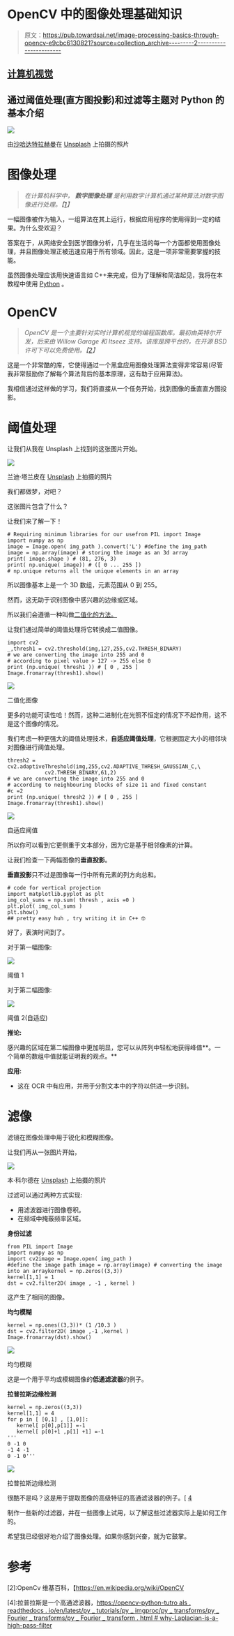 # OpenCV 中的图像处理基础知识

> 原文：<https://pub.towardsai.net/image-processing-basics-through-opencv-e9cbc6130821?source=collection_archive---------2----------------------->

## [计算机视觉](https://towardsai.net/p/category/computer-vision)

## 通过阈值处理(直方图投影)和过滤等主题对 Python 的基本介绍

![](img/21c9a955ff1f42a16b6d268af7dc87f7.png)

由[沙哈达特拉赫曼](https://unsplash.com/@hishahadat?utm_source=medium&utm_medium=referral)在 [Unsplash](https://unsplash.com/?utm_source=medium&utm_medium=referral) 上拍摄的照片

# **图像处理**

> *在计算机科学中，* ***数字图像处理*** *是利用数字计算机通过某种算法对数字图像进行处理。【*[*1*](https://en.wikipedia.org/wiki/Digital_image_processing)*】*

一幅图像被作为输入，一组算法在其上运行，根据应用程序的使用得到一定的结果。为什么受欢迎？

答案在于，从网络安全到医学图像分析，几乎在生活的每一个方面都使用图像处理，并且图像处理正被迅速应用于所有领域。因此，这是一项非常需要掌握的技能。

虽然图像处理应该用快速语言如 C++来完成，但为了理解和简洁起见，我将在本教程中使用 [Python](https://www.python.org/) 。

# OpenCV

> *OpenCV 是一个主要针对实时计算机视觉的编程函数库。最初由英特尔开发，后来由 Willow Garage 和 Itseez 支持。该库是跨平台的，在开源 BSD 许可下可以免费使用。【*[*2*](https://en.wikipedia.org/wiki/OpenCV)*】*

这是一个非常酷的库，它使得通过一个黑盒应用图像处理算法变得非常容易(尽管我非常鼓励你了解每个算法背后的基本原理，这有助于应用算法)。

我相信通过这样做的学习，我们将直接从一个任务开始，找到图像的垂直直方图投影。

# 阈值处理

让我们从我在 Unsplash 上找到的这张图片开始。

![](img/962bc4062889f8d9f333b332c7292e7e.png)

兰迪·塔兰皮在 [Unsplash](https://unsplash.com/photos/U2eUlPEKIgU) 上拍摄的照片

我们都做梦，对吧？

这张图片包含了什么？

让我们来了解一下！

```
# Requiring minimum libraries for our usefrom PIL import Image
import numpy as np
image = Image.open( img_path ).convert('L') #define the img_path
image = np.array(image) # storing the image as an 3d array
print( image.shape ) # (81, 276, 3)
print( np.unique( image)) # ([ 0 ... 255 ])
# np.unique returns all the unique elements in an array
```

所以图像基本上是一个 3D 数组，元素范围从 0 到 255。

然而，这无助于识别图像中感兴趣的边缘或区域。

所以我们会遵循一种叫做[二值化的方法。](https://en.wikipedia.org/wiki/Binary_image)

让我们通过简单的阈值处理将它转换成二值图像。

```
import cv2
_,thresh1 = cv2.threshold(img,127,255,cv2.THRESH_BINARY)
# we are converting the image into 255 and 0  
# according to pixel value > 127 -> 255 else 0
print (np.unique( thresh1 )) # [ 0 , 255 ]
Image.fromarray(thresh1).show()
```

![](img/40ccb0c04a9cb1cf166ace6b554ca638.png)

二值化图像

更多的功能可读性哈！然而，这种二进制化在光照不恒定的情况下不起作用，这不是这个图像的情况。

我们考虑一种更强大的阈值处理技术，**自适应阈值处理**，它根据固定大小的相邻块对图像进行阈值处理。

```
thresh2 = cv2.adaptiveThreshold(img,255,cv2.ADAPTIVE_THRESH_GAUSSIAN_C,\
            cv2.THRESH_BINARY,61,2)
# we are converting the image into 255 and 0  
# according to neighbouring blocks of size 11 and fixed constant 
#c =2
print (np.unique( thresh2 )) # [ 0 , 255 ]
Image.fromarray(thresh1).show()
```

![](img/b51a71e2085d2ec14691c7fb48306fb9.png)

自适应阈值

所以你可以看到它更侧重于文本部分，因为它是基于相邻像素的计算。

让我们检查一下两幅图像的**垂直投影**。

**垂直投影**只不过是图像每一行中所有元素的列方向总和。

```
# code for vertical projection
import matplotlib.pyplot as plt 
img_col_sums = np.sum( thresh , axis =0 ) 
plt.plot( img_col_sums )
plt.show()
## pretty easy huh , try writing it in C++ 🤓
```

好了，表演时间到了。

对于第一幅图像:

![](img/37e7bbbe0223d546eedea696b14b6db0.png)

阈值 1

对于第二幅图像:

![](img/5aa408d50c56c65c285b36105c98873d.png)

阈值 2(自适应)

**推论:**

感兴趣的区域在第二幅图像中更加明显，您可以从阵列中轻松地获得峰值**。一个简单的数组中值就能证明我的观点。**

**应用:**

*   这在 OCR 中有应用，并用于分割文本中的字符以供进一步识别。

# 滤像

滤镜在图像处理中用于锐化和模糊图像。

让我们再从一张图片开始，

![](img/aef3cc956d1a0330c1443624aec46f24.png)

本·科尔德在 [Unsplash](https://unsplash.com/?utm_source=medium&utm_medium=referral) 上拍摄的照片

过滤可以通过两种方式实现:

*   用滤波器进行图像卷积。
*   在频域中掩蔽频率区域。

**身份过滤**

```
from PIL import Image
import numpy as np
import cv2image = Image.open( img_path )
#define the image path image = np.array(image) # converting the image into an arraykernel = np.zeros((3,3))
kernel[1,1] = 1
dst = cv2.filter2D( image , -1 , kernel )
```

这产生了相同的图像。

**均匀模糊**

```
kernel = np.ones((3,3))* (1 /10.3 ) 
dst = cv2.filter2D( image ,-1 ,kernel ) 
Image.fromarray(dst).show()
```

![](img/3918a052c2cba3af8b4e28996c040baa.png)

均匀模糊

这是一个用于平均或模糊图像的**低通滤波器**的例子。

**拉普拉斯边缘检测**

```
kernel = np.zeros((3,3))
kernel[1,1] = 4
for p in [ [0,1] , [1,0]]:
   kernel[ p[0],p[1]] =-1
   kernel[ p[0]+1 ,p[1] +1] =-1
'''
0 -1 0
-1 4 -1
0 -1 0'''
```

![](img/8863b807bb6ff06b36f9fd57d6af0600.png)

拉普拉斯边缘检测

很酷不是吗？这是用于提取图像的高级特征的高通滤波器的例子。[ [4](https://opencv-python-tutroals.readthedocs.io/en/latest/py_tutorials/py_imgproc/py_transforms/py_fourier_transform/py_fourier_transform.html#why-laplacian-is-a-high-pass-filter)

制作一些新的过滤器，并在一些图像上试用，以了解这些过滤器实际上是如何工作的。

希望我已经很好地介绍了图像处理。如果你感到兴奋，就为它鼓掌。

# 参考

[1]:数字图像处理百科，[https://en.wikipedia.org/wiki/Digital_image_processing](https://en.wikipedia.org/wiki/Digital_image_processing)

[2]:OpenCv 维基百科，【https://en.wikipedia.org/wiki/OpenCV 

[3]:默罕默德·贾韦德，*直接从游程长度压缩的文本文档中提取投影轮廓、游程直方图和熵特征，*[https://arxiv.org/pdf/1404.0627.pdf](https://arxiv.org/pdf/1404.0627.pdf)

[4]:拉普拉斯是一个高通滤波器，[https://opencv-python-tutro als . readthedocs . io/en/latest/py _ tutorials/py _ imgproc/py _ transforms/py _ Fourier _ transforms/py _ Fourier _ transform . html # why-Laplacian-is-a-high-pass-filter](https://opencv-python-tutroals.readthedocs.io/en/latest/py_tutorials/py_imgproc/py_transforms/py_fourier_transform/py_fourier_transform.html#why-laplacian-is-a-high-pass-filter)